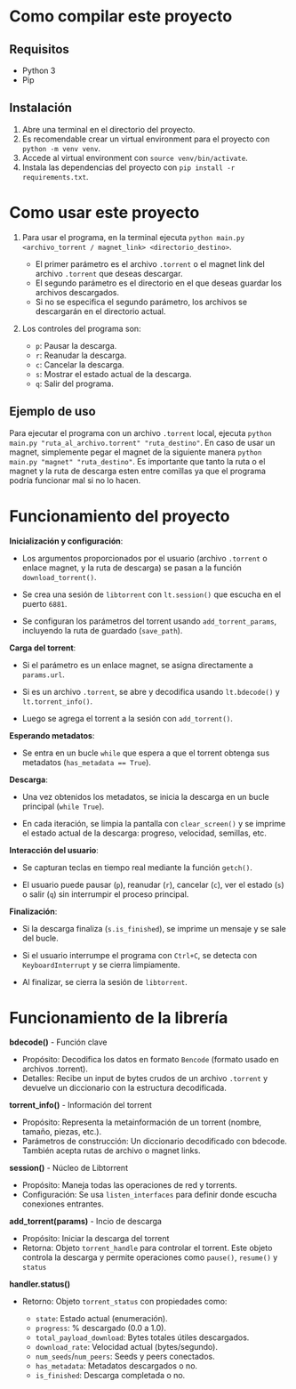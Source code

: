 # Como compilar este proyecto

## Requisitos

- Python 3
- Pip

## Instalación

1. Abre una terminal en el directorio del proyecto.
2. Es recomendable crear un virtual environment para el proyecto con `python -m venv venv`.
3. Accede al virtual environment con `source venv/bin/activate`.
4. Instala las dependencias del proyecto con `pip install -r requirements.txt`.

# Como usar este proyecto

1. Para usar el programa, en la terminal ejecuta `python main.py <archivo_torrent / magnet_link> <directorio_destino>`.
    - El primer parámetro es el archivo `.torrent` o el magnet link del archivo `.torrent` que deseas descargar.
    - El segundo parámetro es el directorio en el que deseas guardar los archivos descargados.
    - Si no se especifica el segundo parámetro, los archivos se descargarán en el directorio actual.

2. Los controles del programa son:
    - `p`: Pausar la descarga.
    - `r`: Reanudar la descarga.
    - `c`: Cancelar la descarga.
    - `s`: Mostrar el estado actual de la descarga.
    - `q`: Salir del programa.

## Ejemplo de uso

Para ejecutar el programa con un archivo `.torrent` local, ejecuta `python main.py "ruta_al_archivo.torrent" "ruta_destino"`.
En caso de usar un magnet, simplemente pegar el magnet de la siguiente manera `python main.py "magnet" "ruta_destino"`.
Es importante que tanto la ruta o el magnet y la ruta de descarga esten entre comillas ya que el programa podría funcionar mal si no lo hacen.

# Funcionamiento del proyecto

**Inicialización y configuración**:

   - Los argumentos proporcionados por el usuario (archivo `.torrent` o enlace magnet, y la ruta de descarga) se pasan a la función `download_torrent()`.

   - Se crea una sesión de `libtorrent` con `lt.session()` que escucha en el puerto `6881`.
   
   - Se configuran los parámetros del torrent usando `add_torrent_params`, incluyendo la ruta de guardado (`save_path`).

**Carga del torrent**:

   - Si el parámetro es un enlace magnet, se asigna directamente a `params.url`.
   
   - Si es un archivo `.torrent`, se abre y decodifica usando `lt.bdecode()` y `lt.torrent_info()`.
   
   - Luego se agrega el torrent a la sesión con `add_torrent()`.

**Esperando metadatos**:
   
   - Se entra en un bucle `while` que espera a que el torrent obtenga sus metadatos (`has_metadata == True`).

**Descarga**:

   - Una vez obtenidos los metadatos, se inicia la descarga en un bucle principal (`while True`).

   - En cada iteración, se limpia la pantalla con `clear_screen()` y se imprime el estado actual de la descarga: progreso, velocidad, semillas, etc.


**Interacción del usuario**:

   - Se capturan teclas en tiempo real mediante la función `getch()`.

   - El usuario puede pausar (`p`), reanudar (`r`), cancelar (`c`), ver el estado (`s`) o salir (`q`) sin interrumpir el proceso principal.


**Finalización**:

   - Si la descarga finaliza (`s.is_finished`), se imprime un mensaje y se sale del bucle.

   - Si el usuario interrumpe el programa con `Ctrl+C`, se detecta con `KeyboardInterrupt` y se cierra limpiamente.

   - Al finalizar, se cierra la sesión de `libtorrent`.

# Funcionamiento de la librería

**bdecode()** - Función clave

 - Propósito: Decodifica los datos en formato `Bencode` (formato usado en archivos .torrent).
 - Detalles: Recibe un input de bytes crudos de un archivo `.torrent` y devuelve un diccionario con la estructura decodificada.

**torrent_info()** - Información del torrent

 - Propósito: Representa la metainformación de un torrent (nombre, tamaño, piezas, etc.).
 - Parámetros de construcción: Un diccionario decodificado con bdecode. También acepta rutas de archivo o magnet links.

**session()** - Núcleo de Libtorrent

 - Propósito: Maneja todas las operaciones de red y torrents.
 - Configuración: Se usa `listen_interfaces` para definir donde escucha conexiones entrantes. 

**add_torrent(params)** - Incio de descarga

 - Propósito: Iniciar la descarga del torrent
 - Retorna: Objeto `torrent_handle` para controlar el torrent. Este objeto controla la descarga y permite operaciones como `pause()`, `resume()` y `status`

**handler.status()**

 - Retorno: Objeto `torrent_status` con propiedades como:
    
    - `state`: Estado actual (enumeración).
    - `progress`: % descargado (0.0 a 1.0).
    - `total_payload_download`: Bytes totales útiles descargados.
    - `download_rate`: Velocidad actual (bytes/segundo).
    - `num_seeds`/`num_peers`: Seeds y peers conectados.
    - `has_metadata`: Metadatos descargados o no.
    - `is_finished`: Descarga completada o no.